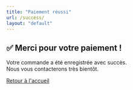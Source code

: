 ```yaml
---
title: "Paiement réussi"
url: /success/
layout: "default"
---
```


## ✅ Merci pour votre paiement !

Votre commande a été enregistrée avec succès.  
Nous vous contacterons très bientôt.

[Retour à l'accueil](/)
